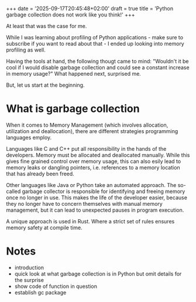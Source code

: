 +++
date = '2025-09-17T20:45:48+02:00'
draft = true
title = 'Python garbage collection does not work like you think!'
+++

At least that was the case for me.

While I was learning about profiling of Python applications - make sure to subscribe if you want to read about that - I ended up looking into memory profiling as well.

Having the tools at hand, the following thougt came to mind: "Wouldn't it be cool if I would disable garbage collection and could see a constant increase in memory usage?" What happened next, surprised me.

But, let us start at the beginning.

# What is garbage collection

When it comes to Memory Management (which involves allocation, utilization and deallocation), there are different strategies programming languages employ.

Languages like C and C++ put all responsibility in the hands of the developers. Memory must be allocated and deallocated manually. While this gives fine grained control over memory usage, this can also esily lead to memory leaks or dangling pointers, i.e. references to a memory location that has already been freed.

Other languages like Java or Python take an automated approach. The so-called garbage collector is responsible for identifying and freeing memory once no longer in use.
This makes the life of the developer easier, because they no longer have to concern themselves with manual memory management, but it can lead to unexpected pauses in program execution.

A unique approach is used in Rust. Where a strict set of rules ensures memory safety at compile time.



# Notes

- introduction
- quick look at what garbage collection is in Python but omit details for the surprise
- show code of function in question
- establish gc package
